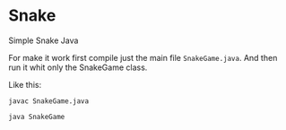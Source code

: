 # Snake
Simple Snake Java

For make it work first compile just the main file ```SnakeGame.java```.
And then run it whit only the SnakeGame class. 

Like this:

```
javac SnakeGame.java

java SnakeGame
```

